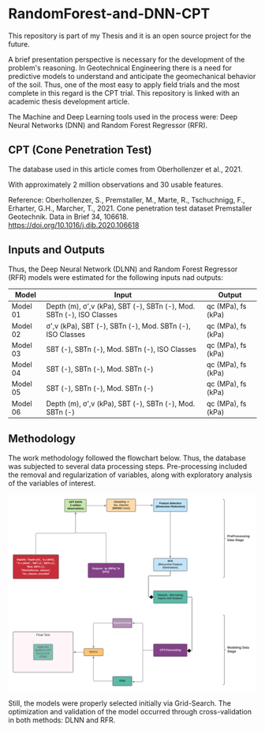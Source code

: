 # RandomForest-and-DNN-CPT
This repository is part of my Thesis and it is an open source project for the future. 

A brief presentation perspective is necessary for the development of the problem's reasoning. In Geotechnical Engineering there is a need for predictive models to understand and anticipate the geomechanical behavior of the soil. Thus, one of the most easy to apply field trials and the most complete in this regard is the CPT trial. This repository is linked with an academic thesis development article.

The Machine and Deep Learning tools used in the process were: Deep Neural Networks (DNN) and Random Forest Regressor (RFR).

## CPT (Cone Penetration Test)

The database used in this article comes from Oberhollenzer et al., 2021. 

With approximately 2 million observations and 30 usable features.

Reference:
Oberhollenzer, S., Premstaller, M., Marte, R., Tschuchnigg, F., Erharter, G.H., Marcher, T., 2021. Cone penetration test dataset Premstaller Geotechnik. Data in Brief 34, 106618. https://doi.org/10.1016/j.dib.2020.106618

## Inputs and Outputs
Thus, the Deep Neural Network (DLNN) and Random Forest Regressor (RFR) models were estimated for the following inputs nad outputs:

|Model|Input|Output|
|---|--|------------------|
|Model 01|Depth (m), σ',v (kPa), SBT (-), SBTn (-), Mod. SBTn (-), ISO Classes|qc (MPa), fs (kPa)|
|Model 02|σ',v (kPa), SBT (-), SBTn (-), Mod. SBTn (-), ISO Classes|qc (MPa), fs (kPa)|
|Model 03|SBT (-), SBTn (-), Mod. SBTn (-), ISO Classes|qc (MPa), fs (kPa)|
|Model 04|SBT (-), SBTn (-), Mod. SBTn (-)|qc (MPa), fs (kPa)|
|Model 05|SBT (-), SBTn (-), Mod. SBTn (-)|qc (MPa), fs (kPa)|
|Model 06|Depth (m), σ',v (kPa), SBT (-), SBTn (-), Mod. SBTn (-)|qc (MPa), fs (kPa)|


## Methodology
The work methodology followed the flowchart below. Thus, the database was subjected to several data processing steps. Pre-processing included the removal and regularization of variables, along with exploratory analysis of the variables of interest.

![Alt Text](Figures/CPT_Fluxogram.png) 

Still, the models were properly selected initially via Grid-Search. The optimization and validation of the model occurred through cross-validation in both methods: DLNN and RFR.
